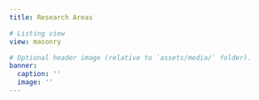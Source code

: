 ```yaml
---
title: Research Areas

# Listing view
view: masonry

# Optional header image (relative to `assets/media/` folder).
banner:
  caption: ''
  image: ''
---
```

